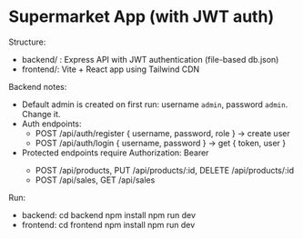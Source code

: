 Supermarket App (with JWT auth)
================================

Structure:
- backend/ : Express API with JWT authentication (file-based db.json)
- frontend/: Vite + React app using Tailwind CDN

Backend notes:
- Default admin is created on first run: username `admin`, password `admin`. Change it.
- Auth endpoints:
  - POST /api/auth/register { username, password, role }  -> create user
  - POST /api/auth/login { username, password } -> get { token, user }
- Protected endpoints require Authorization: Bearer <token>
  - POST /api/products, PUT /api/products/:id, DELETE /api/products/:id
  - POST /api/sales, GET /api/sales

Run:
- backend:
  cd backend
  npm install
  npm run dev
- frontend:
  cd frontend
  npm install
  npm run dev

